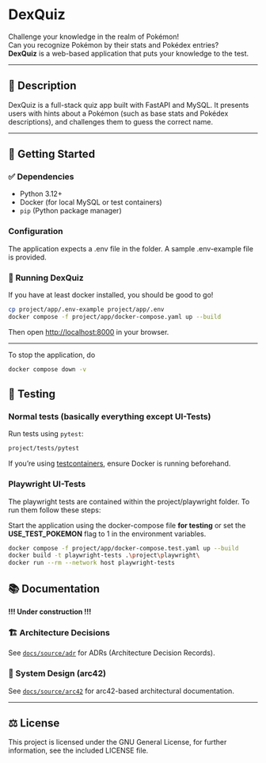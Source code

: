 # DexQuiz

Challenge your knowledge in the realm of Pokémon!  
Can you recognize Pokémon by their stats and Pokédex entries?  
**DexQuiz** is a web-based application that puts your knowledge to the test.

---

## 🧩 Description

DexQuiz is a full-stack quiz app built with FastAPI and MySQL. It presents users with hints about a Pokémon (such as base stats and Pokédex descriptions), and challenges them to guess the correct name.

---

## 🚀 Getting Started

### ✅ Dependencies

- Python 3.12+
- Docker (for local MySQL or test containers)
- `pip` (Python package manager)

### Configuration

The application expects a .env file in the folder. A sample .env-example file is provided.

### 🏃 Running DexQuiz

If you have at least docker installed, you should be good to go!

```bash
cp project/app/.env-example project/app/.env
docker compose -f project/app/docker-compose.yaml up --build
```

Then open [http://localhost:8000](http://localhost:8000) in your browser.

---

To stop the application, do

```bash
docker compose down -v
```

## 🧪 Testing

### Normal tests (basically everything except UI-Tests)

Run tests using `pytest`:

```bash
project/tests/pytest
```

If you’re using [testcontainers](https://pypi.org/project/testcontainers/), ensure Docker is running beforehand.


### Playwright UI-Tests

The playwright tests are contained within the project/playwright folder. To run them follow these steps:

Start the application using the docker-compose file **for testing** or set the **USE_TEST_POKEMON** flag to 1 in the environment variables.

```bash
docker compose -f project/app/docker-compose.test.yaml up --build
docker build -t playwright-tests .\project\playwright\
docker run --rm --network host playwright-tests  
```

## 📚 Documentation

**!!! Under construction !!!**

### 🏗️ Architecture Decisions

See [`docs/source/adr`](docs/source/adr/) for ADRs (Architecture Decision Records).

### 🧱 System Design (arc42)

See [`docs/source/arc42`](docs/source/arc42) for arc42-based architectural documentation.

---

## ⚖️ License

This project is licensed under the GNU General License, for further information, see the included LICENSE file.
